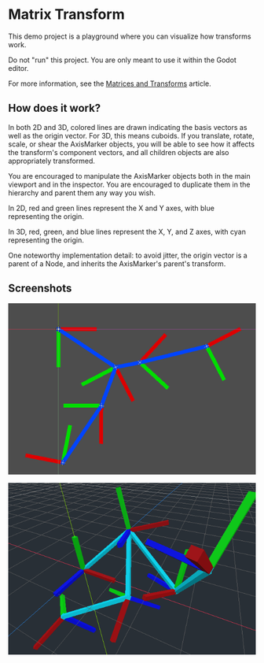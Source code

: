 # Matrix Transform

This demo project is a playground where you can visualize how transforms work.

Do not "run" this project. You are only meant to use it within the Godot editor.

For more information, see the [Matrices and Transforms](https://docs.godotengine.org/en/latest/tutorials/math/matrices_and_transforms.html) article.

## How does it work?

In both 2D and 3D, colored lines are drawn indicating the basis vectors as well as the origin vector. For 3D, this means cuboids. If you translate, rotate, scale, or shear the AxisMarker objects, you will be able to see how it affects the transform's component vectors, and all children objects are also appropriately transformed.

You are encouraged to manipulate the AxisMarker objects both in the main viewport and in the inspector. You are encouraged to duplicate them in the hierarchy and parent them any way you wish.

In 2D, red and green lines represent the X and Y axes, with blue representing the origin.

In 3D, red, green, and blue lines represent the X, Y, and Z axes, with cyan representing the origin.

One noteworthy implementation detail: to avoid jitter, the origin vector is a parent of a Node, and inherits the AxisMarker's parent's transform.

## Screenshots

![2D](screenshots/2D.png)

![3D](screenshots/3D.png)
